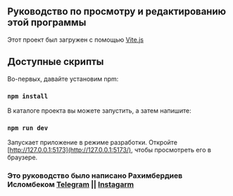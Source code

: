 ## Руководство по просмотру и редактированию этой программы

Этот проект был загружен с помощью [Vite.js](https://vitejs.dev/guide/)

## Доступные скрипты

Во-первых, давайте установим npm:

### `npm install`

В каталоге проекта вы можете запустить,
а затем напишите:

### `npm run dev`

Запускает приложение в режиме разработки.
Откройте [http://127.0.0.1:5173](http://127.0.0.1:5173/), чтобы просмотреть его в браузере.

### Это руководство было написано Рахимбердиев Исломбеком [Telegram](http:islomnek1260.t.me) ||  [Instagarm](http://instagarm.com/islomxon1107)
